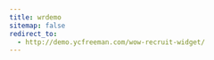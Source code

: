 ```yaml
---
title: wrdemo
sitemap: false
redirect_to:
  - http://demo.ycfreeman.com/wow-recruit-widget/
---
```

